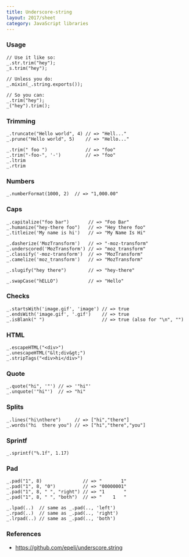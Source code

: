 ```yaml
---
title: Underscore-string
layout: 2017/sheet
category: JavaScript libraries
---
```


### Usage

    // Use it like so:
    _.str.trim("hey");
    _s.trim("hey");

    // Unless you do:
    _.mixin(_.string.exports());

    // So you can:
    _.trim("hey");
    _("hey").trim();

### Trimming

    _.truncate("Hello world", 4) // => "Hell..."
    _.prune("Hello world", 5)    // => "Hello..."

    _.trim(" foo ")              // => "foo"
    _.trim("-foo-", '-')         // => "foo"
    _.ltrim
    _.rtrim

### Numbers

    _.numberFormat(1000, 2)  // => "1,000.00"

### Caps

    _.capitalize("foo bar")       // => "Foo Bar"
    _.humanize("hey-there foo")   // => "Hey there foo"
    _.titleize('My name is hi')   // => "My Name Is Hi"

    _.dasherize('MozTransform')   // => "-moz-transform"
    _.underscored('MozTransform') // => "moz_transform"
    _.classify('-moz-transform')  // => "MozTransform"
    _.camelize('moz_transform')   // => "MozTransform"

    _.slugify("hey there")        // => "hey-there"

    _.swapCase("hELLO")           // => "Hello"

### Checks

    _.startsWith('image.gif', 'image') // => true
    _.endsWith('image.gif', '.gif')    // => true
    _.isBlank(" ")                     // => true (also for "\n", "")

### HTML

    _.escapeHTML("<div>")
    _.unescapeHTML("&lt;div&gt;")
    _.stripTags("<div>hi</div>")

### Quote

    _.quote("hi", '"') // => '"hi"'
    _.unquote('"hi"')  // => "hi"

### Splits

    _.lines("hi\nthere")     // => ["hi","there"]
    _.words("hi  there you") // => ["hi","there","you"]

### Sprintf

    _.sprintf("%.1f", 1.17)

### Pad

    _.pad("1", 8)               // => "       1"
    _.pad("1", 8, "0")          // => "00000001"
    _.pad("1", 8, " ", "right") // => "1       "
    _.pad("1", 8, " ", "both")  // => "    1   "

    _.lpad(..)  // same as _.pad(.., 'left')
    _.rpad(..)  // same as _.pad(.., 'right')
    _.lrpad(..) // same as _.pad(.., 'both')

### References

* https://github.com/epeli/underscore.string
